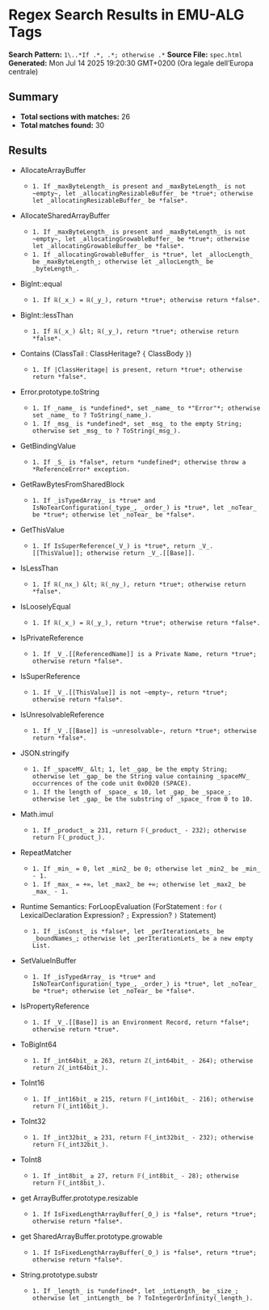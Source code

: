 # Regex Search Results in EMU-ALG Tags

**Search Pattern:** `1\..*If .*, .*; otherwise .*`
**Source File:** `spec.html`
**Generated:** Mon Jul 14 2025 19:20:30 GMT+0200 (Ora legale dell’Europa centrale)

## Summary

- **Total sections with matches:** 26
- **Total matches found:** 30

## Results

- AllocateArrayBuffer
  - `1. If _maxByteLength_ is present and _maxByteLength_ is not ~empty~, let _allocatingResizableBuffer_ be *true*; otherwise let _allocatingResizableBuffer_ be *false*.`

- AllocateSharedArrayBuffer
  - `1. If _maxByteLength_ is present and _maxByteLength_ is not ~empty~, let _allocatingGrowableBuffer_ be *true*; otherwise let _allocatingGrowableBuffer_ be *false*.`
  - `1. If _allocatingGrowableBuffer_ is *true*, let _allocLength_ be _maxByteLength_; otherwise let _allocLength_ be _byteLength_.`

- BigInt::equal
  - `1. If ℝ(_x_) = ℝ(_y_), return *true*; otherwise return *false*.`

- BigInt::lessThan
  - `1. If ℝ(_x_) &lt; ℝ(_y_), return *true*; otherwise return *false*.`

- Contains (ClassTail : ClassHeritage? `{` ClassBody `}`)
  - `1. If |ClassHeritage| is present, return *true*; otherwise return *false*.`

- Error.prototype.toString
  - `1. If _name_ is *undefined*, set _name_ to *"Error"*; otherwise set _name_ to ? ToString(_name_).`
  - `1. If _msg_ is *undefined*, set _msg_ to the empty String; otherwise set _msg_ to ? ToString(_msg_).`

- GetBindingValue
  - `1. If _S_ is *false*, return *undefined*; otherwise throw a *ReferenceError* exception.`

- GetRawBytesFromSharedBlock
  - `1. If _isTypedArray_ is *true* and IsNoTearConfiguration(_type_, _order_) is *true*, let _noTear_ be *true*; otherwise let _noTear_ be *false*.`

- GetThisValue
  - `1. If IsSuperReference(_V_) is *true*, return _V_.[[ThisValue]]; otherwise return _V_.[[Base]].`

- IsLessThan
  - `1. If ℝ(_nx_) &lt; ℝ(_ny_), return *true*; otherwise return *false*.`

- IsLooselyEqual
  - `1. If ℝ(_x_) = ℝ(_y_), return *true*; otherwise return *false*.`

- IsPrivateReference
  - `1. If _V_.[[ReferencedName]] is a Private Name, return *true*; otherwise return *false*.`

- IsSuperReference
  - `1. If _V_.[[ThisValue]] is not ~empty~, return *true*; otherwise return *false*.`

- IsUnresolvableReference
  - `1. If _V_.[[Base]] is ~unresolvable~, return *true*; otherwise return *false*.`

- JSON.stringify
  - `1. If _spaceMV_ &lt; 1, let _gap_ be the empty String; otherwise let _gap_ be the String value containing _spaceMV_ occurrences of the code unit 0x0020 (SPACE).`
  - `1. If the length of _space_ ≤ 10, let _gap_ be _space_; otherwise let _gap_ be the substring of _space_ from 0 to 10.`

- Math.imul
  - `1. If _product_ ≥ 231, return 𝔽(_product_ - 232); otherwise return 𝔽(_product_).`

- RepeatMatcher
  - `1. If _min_ = 0, let _min2_ be 0; otherwise let _min2_ be _min_ - 1.`
  - `1. If _max_ = +∞, let _max2_ be +∞; otherwise let _max2_ be _max_ - 1.`

- Runtime Semantics: ForLoopEvaluation (ForStatement : `for` `(` LexicalDeclaration Expression? `;` Expression? `)` Statement)
  - `1. If _isConst_ is *false*, let _perIterationLets_ be _boundNames_; otherwise let _perIterationLets_ be a new empty List.`

- SetValueInBuffer
  - `1. If _isTypedArray_ is *true* and IsNoTearConfiguration(_type_, _order_) is *true*, let _noTear_ be *true*; otherwise let _noTear_ be *false*.`

- IsPropertyReference
  - `1. If _V_.[[Base]] is an Environment Record, return *false*; otherwise return *true*.`

- ToBigInt64
  - `1. If _int64bit_ ≥ 263, return ℤ(_int64bit_ - 264); otherwise return ℤ(_int64bit_).`

- ToInt16
  - `1. If _int16bit_ ≥ 215, return 𝔽(_int16bit_ - 216); otherwise return 𝔽(_int16bit_).`

- ToInt32
  - `1. If _int32bit_ ≥ 231, return 𝔽(_int32bit_ - 232); otherwise return 𝔽(_int32bit_).`

- ToInt8
  - `1. If _int8bit_ ≥ 27, return 𝔽(_int8bit_ - 28); otherwise return 𝔽(_int8bit_).`

- get ArrayBuffer.prototype.resizable
  - `1. If IsFixedLengthArrayBuffer(_O_) is *false*, return *true*; otherwise return *false*.`

- get SharedArrayBuffer.prototype.growable
  - `1. If IsFixedLengthArrayBuffer(_O_) is *false*, return *true*; otherwise return *false*.`

- String.prototype.substr
  - `1. If _length_ is *undefined*, let _intLength_ be _size_; otherwise let _intLength_ be ? ToIntegerOrInfinity(_length_).`